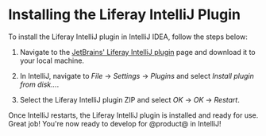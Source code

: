 # Installing the Liferay IntelliJ Plugin [](id=installing-the-liferay-intellij-plugin)

To install the Liferay IntelliJ plugin in IntelliJ IDEA, follow the steps below:

1.  Navigate to the
    [JetBrains' Liferay IntelliJ plugin](https://plugins.jetbrains.com/plugin/10739-liferay-intellij-plugin)
    page and download it to your local machine.

2.  In IntelliJ, navigate to *File* &rarr; *Settings* &rarr; *Plugins* and
    select *Install plugin from disk...*.

3.  Select the Liferay IntelliJ plugin ZIP and select *OK* &rarr; *OK* &rarr;
    *Restart*.

Once IntelliJ restarts, the Liferay IntelliJ plugin is installed and ready for
use. Great job! You're now ready to develop for @product@ in IntelliJ!
